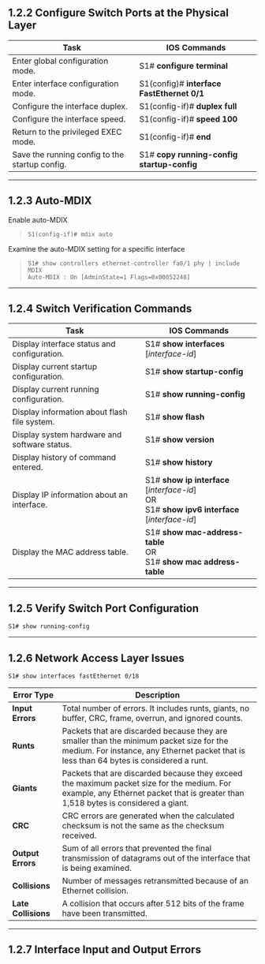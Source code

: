 ## **1.2.2 Configure Switch Ports at the Physical Layer**

| **Task** | **IOS Commands** |
| --- | --- |
| Enter global configuration mode. | S1# **configure terminal** |
| Enter interface configuration mode. |S1(config)# **interface FastEthernet 0/1** |
| Configure the interface duplex. | S1(config-if)# **duplex full**
| Configure the interface speed. | S1(config-if)# **speed 100**
| Return to the privileged EXEC mode. | S1(config-if)# **end**
| Save the running config to the startup config. | S1# **copy running-config startup-config** |

---

## **1.2.3 Auto-MDIX**

Enable auto-MDIX
>```text
>S1(config-if)# mdix auto
>```

Examine the auto-MDIX setting for a specific interface

 >```text
> S1# show controllers ethernet-controller fa0/1 phy | include MDIX 
> Auto-MDIX : On [AdminState=1 Flags=0x00052248]
>```

--- 
## **1.2.4 Switch Verification Commands**

| **Task** | **IOS Commands** |
| --- | --- |
| Display interface status and configuration. | S1# **show interfaces** [_interface-id_]
| Display current startup configuration. | S1# **show startup-config**
| Display current running configuration. | S1# **show running-config**
| Display information about flash file system. | S1# **show flash**
| Display system hardware and software status. | S1# **show version**
| Display history of command entered. | S1# **show history**
| Display IP information about an interface.| S1# **show ip interface** [_interface-id_] <br />OR <br />S1# **show ipv6 interface** [_interface-id_]
| Display the MAC address table. | S1# **show mac-address-table** <br />OR <br />S1# **show mac address-table** |

---

## 1.2.5 Verify Switch Port Configuration
```text
S1# show running-config
```

---
## 1.2.6 Network Access Layer Issues
```text
S1# show interfaces fastEthernet 0/18
```

| **Error Type** | **Description** |
| --- | --- |
| **Input Errors** | Total number of errors. It includes runts, giants, no buffer, CRC, frame, overrun, and ignored counts.
| **Runts** | Packets that are discarded because they are smaller than the minimum packet size for the medium. For instance, any Ethernet packet that is less than 64 bytes is considered a runt.
| **Giants** | Packets that are discarded because they exceed the maximum packet size for the medium. For example, any Ethernet packet that is greater than 1,518 bytes is considered a giant.
| **CRC** | CRC errors are generated when the calculated checksum is not the same as the checksum received.
| **Output Errors** | Sum of all errors that prevented the final transmission of datagrams out of the interface that is being examined.
| **Collisions** |Number of messages retransmitted because of an Ethernet collision.
| **Late Collisions** | A collision that occurs after 512 bits of the frame have been transmitted.

---

## 1.2.7 Interface Input and Output Errors